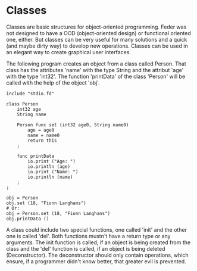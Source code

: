 # Classes

Classes are basic structures for object-oriented programming. Feder was not
designed to have a OOD (object-oriented design) or functional oriented one,
either. But classes can be very useful for many solutions and a quick (and
maybe dirty way) to develop new operations. Classes can be used in an elegant
way to create graphical user interfaces.

The following program creates an object from a class called Person. That class
has the attributes 'name' with the type String and the attribut 'age' with the
type 'int32'. The function 'printData' of the class 'Person' will be called with
the help of the object 'obj'.

```
include "stdio.fd"

class Person
	int32 age
	String name

	Person func set (int32 age0, String name0)
		age = age0
		name = name0
		return this
	;

	func printData
		io.print ("Age: ")
		io.println (age)
		io.print ("Name: ")
		io.println (name)
	;
;

obj = Person
obj.set (18, "Fionn Langhans")
# Or:
obj = Person.set (18, "Fionn Langhans")
obj.printData ()
```

A class could include two special functions, one called 'init' and the other
one is called 'del'. Both functions mustn't have a return type or any arguments.
The init function is called, if an object is being created from the class and the 'del'
function is called, if an object is being deleted (Deconstructor). The deconstructor
should only contain operations, which ensure, if a programmer didn't know better,
that greater evil is prevented.
